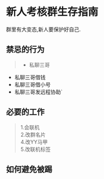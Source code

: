 新人考核群生存指南
==
群里有大变态,新人要保护好自己.

禁忌的行为
--
>* 私聊三哥
* 私聊三哥借钱
* 私聊三哥借小号
* 私聊三哥发远程协助`

必要的工作
--
>1.会联机<br>
2.改群名片<br>
4.改YY马甲<br>
5.改联机标签<br>


如何避免被踢
--
